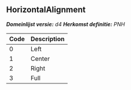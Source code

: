 ## HorizontalAlignment

*__Domeinlijst versie:__ d4*
*__Herkomst definitie:__ PNH*

|__Code__ |__Description__	|
|	---	|	---	|
| 0 | Left |
| 1 | Center |
| 2 | Right |
| 3 | Full |